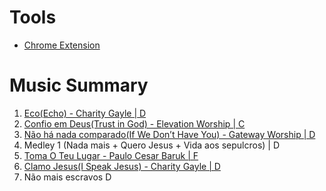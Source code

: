 # Tools
* [Chrome Extension](https://chromewebstore.google.com/detail/transpose-%E2%96%B2%E2%96%BC-pitch-%E2%96%B9-spee/ioimlbgefgadofblnajllknopjboejda?pli=1)
# Music Summary

1. [Eco(Echo) - Charity Gayle | D](Eco(Echo)-CharityGayle-D.md)
2. [Confio em Deus(Trust in God) - Elevation Worship | C](ConfioEmDeus(TrustInGod)-ElevationWorship-C.md)
3. [Não há nada comparado(If We Don’t Have You) - Gateway Worship | D](NãoHáNadaComparado(IfWeDon’tHaveYou)-GatewayWorship-D.md)
4. Medley 1 (Nada mais + Quero Jesus + Vida aos sepulcros) | D
5. [Toma O Teu Lugar - Paulo Cesar Baruk | F](TomaOTeuLugar-PauloCesarBaruk-F.md)
6. [Clamo Jesus(I Speak Jesus) - Charity Gayle | D](ClamoJesus(ISpeakJesus)-CharityGayle-D.md)
7. Não mais escravos D